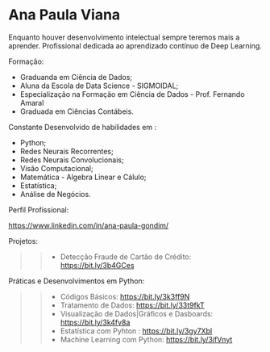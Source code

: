 
 #  Ana Paula Viana  

Enquanto houver desenvolvimento intelectual sempre teremos mais a aprender.
Profissional dedicada ao aprendizado contínuo de Deep Learning.

Formação:

 * Graduanda em Ciência de Dados;
 * Aluna da Escola de Data Science - SIGMOIDAL;
 * Especialização na Formação em Ciência de Dados - Prof. Fernando Amaral
 * Graduada em Ciências Contábeis.
 
Constante Desenvolvido de habilidades em :

* Python;
* Redes Neurais Recorrentes;
* Redes Neurais Convolucionais;
* Visão Computacional;
* Matemática - Algebra Linear e Cálulo;
* Estatística; 
* Análise de Negócios.

Perfil Profissional:

https://www.linkedin.com/in/ana-paula-gondim/


Projetos: 

>> - Detecção Fraude de Cartão de Crédito: https://bit.ly/3b4GCes


Práticas e Desenvolvimentos em Python:

>> - Códigos Básicos: https://bit.ly/3k3ff9N
>> - Tratamento de Dados: https://bit.ly/33t9fkT
>> - Visualização de Dados|Gráficos e Dasboards: https://bit.ly/3k4fv8a
>> - Estatística com Pyhton : https://bit.ly/3gy7XbI
>> - Machine Learning com Python: https://bit.ly/3ifVnyt






